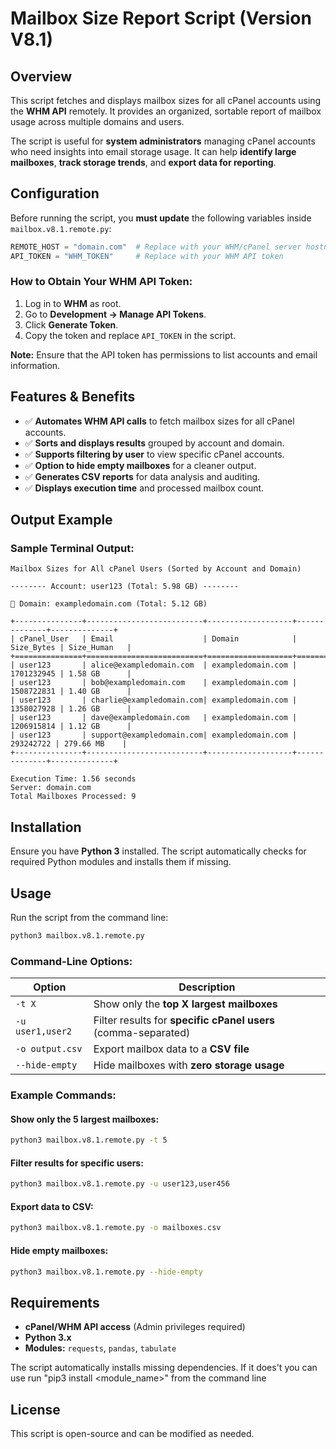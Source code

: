 # Mailbox Size Report Script (Version V8.1)

## Overview

This script fetches and displays mailbox sizes for all cPanel accounts using the **WHM API** remotely. It provides an organized, sortable report of mailbox usage across multiple domains and users.

The script is useful for **system administrators** managing cPanel accounts who need insights into email storage usage. It can help **identify large mailboxes**, **track storage trends**, and **export data for reporting**.

## Configuration

Before running the script, you **must update** the following variables inside `mailbox.v8.1.remote.py`:

```python
REMOTE_HOST = "domain.com"  # Replace with your WHM/cPanel server hostname
API_TOKEN = "WHM_TOKEN"     # Replace with your WHM API token
```

### How to Obtain Your WHM API Token:

1. Log in to **WHM** as root.
2. Go to **Development → Manage API Tokens**.
3. Click **Generate Token**.
4. Copy the token and replace `API_TOKEN` in the script.

**Note:** Ensure that the API token has permissions to list accounts and email information.

## Features & Benefits

- ✅ **Automates WHM API calls** to fetch mailbox sizes for all cPanel accounts.
- ✅ **Sorts and displays results** grouped by account and domain.
- ✅ **Supports filtering by user** to view specific cPanel accounts.
- ✅ **Option to hide empty mailboxes** for a cleaner output.
- ✅ **Generates CSV reports** for data analysis and auditing.
- ✅ **Displays execution time** and processed mailbox count.

## Output Example

### Sample Terminal Output:

```
Mailbox Sizes for All cPanel Users (Sorted by Account and Domain)

-------- Account: user123 (Total: 5.98 GB) --------

📂 Domain: exampledomain.com (Total: 5.12 GB)

+---------------+--------------------------+-------------------+--------------+--------------+
| cPanel_User   | Email                    | Domain            |   Size_Bytes | Size_Human   |
+===============+==========================+===================+==============+==============+
| user123       | alice@exampledomain.com  | exampledomain.com |   1701232945 | 1.58 GB      |
| user123       | bob@exampledomain.com    | exampledomain.com |   1508722831 | 1.40 GB      |
| user123       | charlie@exampledomain.com| exampledomain.com |   1358027928 | 1.26 GB      |
| user123       | dave@exampledomain.com   | exampledomain.com |   1206915814 | 1.12 GB      |
| user123       | support@exampledomain.com| exampledomain.com |    293242722 | 279.66 MB    |
+---------------+--------------------------+-------------------+--------------+--------------+

Execution Time: 1.56 seconds  
Server: domain.com  
Total Mailboxes Processed: 9
```

## Installation

Ensure you have **Python 3** installed. The script automatically checks for required Python modules and installs them if missing.

## Usage

Run the script from the command line:

```bash
python3 mailbox.v8.1.remote.py
```

### Command-Line Options:

| Option        | Description |
|--------------|-------------|
| `-t X`       | Show only the **top X largest mailboxes** |
| `-u user1,user2` | Filter results for **specific cPanel users** (comma-separated) |
| `-o output.csv` | Export mailbox data to a **CSV file** |
| `--hide-empty` | Hide mailboxes with **zero storage usage** |

### Example Commands:

#### Show only the 5 largest mailboxes:
```bash
python3 mailbox.v8.1.remote.py -t 5
```

#### Filter results for specific users:
```bash
python3 mailbox.v8.1.remote.py -u user123,user456
```

#### Export data to CSV:
```bash
python3 mailbox.v8.1.remote.py -o mailboxes.csv
```

#### Hide empty mailboxes:
```bash
python3 mailbox.v8.1.remote.py --hide-empty
```

## Requirements

- **cPanel/WHM API access** (Admin privileges required)
- **Python 3.x**
- **Modules:** `requests`, `pandas`, `tabulate`

The script automatically installs missing dependencies. If it does't you can use run "pip3 install <module_name>" from the command line

## License

This script is open-source and can be modified as needed.
